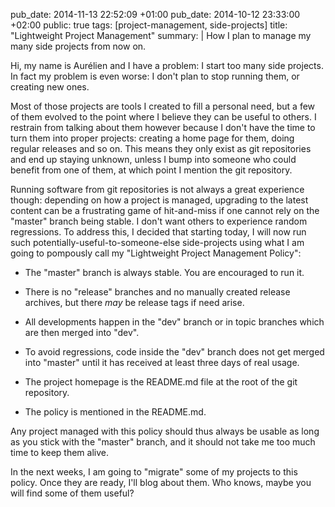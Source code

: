 pub_date: 2014-11-13 22:52:09 +01:00
﻿pub_date: 2014-10-12 23:33:00 +02:00
public: true
tags: [project-management, side-projects]
title: "Lightweight Project Management"
summary: |
    How I plan to manage my many side projects from now on.

Hi, my name is Aurélien and I have a problem: I start too many side projects. In fact my problem is even worse: I don't plan to stop running them, or creating new ones.

Most of those projects are tools I created to fill a personal need, but a few of them evolved to the point where I believe they can be useful to others. I restrain from talking about them however because I don't have the time to turn them into proper projects: creating a home page for them, doing regular releases and so on. This means they only exist as git repositories and end up staying unknown, unless I bump into someone who could benefit from one of them, at which point I mention the git repository.

Running software from git repositories is not always a great experience though: depending on how a project is managed, upgrading to the latest content can be a frustrating game of hit-and-miss if one cannot rely on the "master" branch being stable. I don't want others to experience random regressions. To address this, I decided that starting today, I will now run such potentially-useful-to-someone-else side-projects using what I am going to pompously call my "Lightweight Project Management Policy":

- The "master" branch is always stable. You are encouraged to run it.

- There is no "release" branches and no manually created release archives, but there *may* be release tags if need arise.

- All developments happen in the "dev" branch or in topic branches which are then merged into "dev".

- To avoid regressions, code inside the "dev" branch does not get merged into "master" until it has received at least three days of real usage.

- The project homepage is the README.md file at the root of the git repository.

- The policy is mentioned in the README.md.

Any project managed with this policy should thus always be usable as long as you stick with the "master" branch, and it should not take me too much time to keep them alive.

In the next weeks, I am going to "migrate" some of my projects to this policy. Once they are ready, I'll blog about them. Who knows, maybe you will find some of them useful?